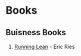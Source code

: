 # Books
## Buisness Books
1. [Running Lean](https://github.com/kalrapranav/Books-Notes/blob/master/Buisness-Books/Running-Lean/README.md) - Eric Ries
